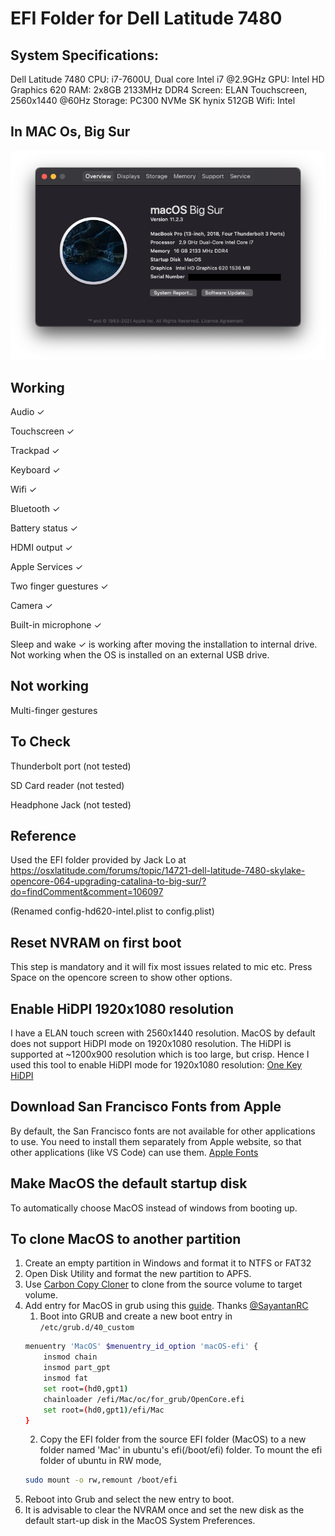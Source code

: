 # EFI Folder for Dell Latitude 7480

## System Specifications:
Dell Latitude 7480
CPU: i7-7600U, Dual core Intel i7 @2.9GHz
GPU: Intel HD Graphics 620
RAM: 2x8GB 2133MHz DDR4
Screen: ELAN Touchscreen, 2560x1440 @60Hz
Storage: PC300 NVMe SK hynix 512GB
Wifi: Intel 

## In MAC Os, Big Sur
![System Specifications](assets/System-Configuration.png?raw=true "System Configuration")


## Working
Audio ✓

Touchscreen ✓

Trackpad ✓

Keyboard ✓

Wifi ✓

Bluetooth ✓

Battery status ✓

HDMI output ✓

Apple Services ✓

Two finger guestures ✓

Camera ✓

Built-in microphone ✓

Sleep and wake ✓
    is working after moving the installation to internal drive. Not working when the OS is installed on an external USB drive.

## Not working

Multi-finger gestures

## To Check

Thunderbolt port (not tested)

SD Card reader (not tested)

Headphone Jack (not tested)

## Reference
Used the EFI folder provided by Jack Lo at https://osxlatitude.com/forums/topic/14721-dell-latitude-7480-skylake-opencore-064-upgrading-catalina-to-big-sur/?do=findComment&comment=106097

(Renamed config-hd620-intel.plist to config.plist)

## Reset NVRAM on first boot
This step is mandatory and it will fix most issues related to mic etc. Press Space on the opencore screen to show other options.

## Enable HiDPI 1920x1080 resolution
I have a ELAN touch screen with 2560x1440 resolution. MacOS by default does not support HiDPI mode on 1920x1080 resolution. The HiDPI is supported at ~1200x900 resolution which is too large, but crisp. Hence I used this tool to enable HiDPI mode for 1920x1080 resolution: [One Key HiDPI](https://github.com/xzhih/one-key-hidpi)

## Download San Francisco Fonts from Apple
By default, the San Francisco fonts are not available for other applications to use. You need to install them separately from Apple website, so that other applications (like VS Code) can use them.
[Apple Fonts](https://developer.apple.com/fonts/)

## Make MacOS the default startup disk
To automatically choose MacOS instead of windows from booting up.

## To clone MacOS to another partition
1. Create an empty partition in Windows and format it to NTFS or FAT32
2. Open Disk Utility and format the new partition to APFS.
3. Use [Carbon Copy Cloner](https://bombich.com) to clone from the source volume to target volume.
4. Add entry for MacOS in grub using this [guide](https://github.com/SayantanRC/URLs/blob/master/grub_to_opencore.md). Thanks [@SayantanRC](https://github.com/SayantanRC) 
    1. Boot into GRUB and create a new boot entry in `/etc/grub.d/40_custom`
    ```sh
    menuentry 'MacOS' $menuentry_id_option 'macOS-efi' {
        insmod chain
        insmod part_gpt
        insmod fat
        set root=(hd0,gpt1)
        chainloader /efi/Mac/oc/for_grub/OpenCore.efi
        set root=(hd0,gpt1)/efi/Mac
    }
    ```
    2. Copy the EFI folder from the source EFI folder (MacOS) to a new folder named 'Mac' in ubuntu's efi(/boot/efi) folder. To mount the efi folder of ubuntu in RW mode,
    ```sh
    sudo mount -o rw,remount /boot/efi
    ```
5. Reboot into Grub and select the new entry to boot.
6. It is advisable to clear the NVRAM once and set the new disk as the default start-up disk in the MacOS System Preferences.